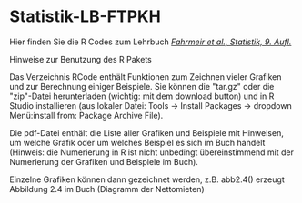 # Statistik-LB-FTPKH

Hier finden Sie die R Codes zum Lehrbuch [*Fahrmeir et al., Statistik, 9. Aufl.*](https://link.springer.com/book/10.1007/978-3-662-67526-7)

Hinweise zur Benutzung des R Pakets

Das Verzeichnis RCode enthält Funktionen zum Zeichnen vieler Grafiken und zur Berechnung einiger Beispiele. Sie können die "tar.gz" oder die "zip"-Datei herunterladen (wichtig: mit dem download button) und in R Studio installieren (aus lokaler Datei: Tools -> Install Packages -> dropdown Menü:install from: Package Archive File).

Die pdf-Datei enthält die Liste aller Grafiken und Beispiele mit Hinweisen, um welche Grafik oder um welches Beispiel es sich im Buch handelt (Hinweis: die Numerierung in R ist nicht unbedingt übereinstimmend mit der Numerierung der Grafiken und Beispiele im Buch).

Einzelne Grafiken können dann gezeichnet werden, z.B. 
abb2.4()
erzeugt Abbildung 2.4 im Buch (Diagramm der Nettomieten)

